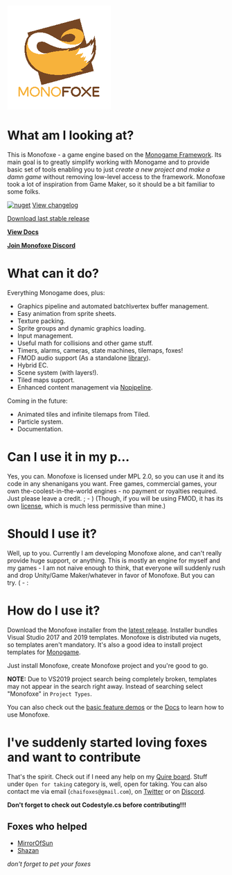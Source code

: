 ![logo](logo/logo_transparent.png)

# What am I looking at?
This is Monofoxe - a game engine based on the [Monogame Framework](http://monogame.net). 
Its main goal is to greatly simplify working with Monogame and to provide basic set of tools 
enabling you to just *create a new project and make a damn game* without removing low-level access to the framework.
Monofoxe took a lot of inspiration from Game Maker, so it should be a bit familiar to some folks.

[![nuget](https://badgen.net/nuget/v/Monofoxe.Engine?icon=nuget)](https://www.nuget.org/packages/Monofoxe.Engine) [View changelog](/CHANGELOG.md)

[Download last stable release](https://github.com/Martenfur/Monofoxe/releases/latest)

[**View Docs**](Docs/README.md)

[**Join Monofoxe Discord**](https://discord.gg/F9tPYaD)

# What can it do?

Everything Monogame does, plus:

* Graphics pipeline and automated batch\vertex buffer management.
* Easy animation from sprite sheets.
* Texture packing.
* Sprite groups and dynamic graphics loading.
* Input management.
* Useful math for collisions and other game stuff.
* Timers, alarms, cameras, state machines, tilemaps, foxes!
* FMOD audio support (As a standalone [library](https://github.com/Martenfur/ChaiFoxes.FMODAudio/)).
* Hybrid EC.
* Scene system (with layers!).
* Tiled maps support.
* Enhanced content management via [Nopipeline](https://github.com/Martenfur/Nopipeline).


Coming in the future:

* Animated tiles and infinite tilemaps from Tiled.
* Particle system.
* Documentation.

# Can I use it in my p...

Yes, you can. Monofoxe is licensed under MPL 2.0, so you can use it and its code in any shenanigans you want. Free games, commercial games, your own the-coolest-in-the-world engines - no payment or royalties required. Just please leave a credit. ; - )
(Though, if you will be using FMOD, it has its own [license](https://fmod.com/licensing#faq), which is much less permissive than mine.)

# Should I use it?

Well, up to you. Currently I am developing Monofoxe alone, and can't really provide huge support, or anything. This is mostly an engine for myself and my games - I am not naive enough to think, that everyone will suddenly rush and drop Unity/Game Maker/whatever in favor of Monofoxe. But you can try. ( - :

# How do I use it?

Download the Monofoxe installer from the [latest release](https://github.com/Martenfur/Monofoxe/releases/latest). Installer bundles Visual Studio 2017 and 2019 templates. Monofoxe is distributed via nugets, so templates aren't mandatory. It's also a good idea to install project templates for [Monogame](https://github.com/MonoGame/MonoGame/releases/latest).

Just install Monofoxe, create Monofoxe project and you're good to go. 

**NOTE:** Due to VS2019 project search being completely broken, templates may not appear in the search right away. Instead of searching select "Monofoxe" in `Project Types`.

You can also check out the [basic feature demos](Monofoxe.Playground/) or the [Docs](Docs/README.md) to learn how to use Monofoxe.

# I've suddenly started loving foxes and want to contribute

That's the spirit. Check out if I need any help on my [Quire board](https://quire.io/w/Monofoxe/?board=Monofoxe). Stuff under `Open for taking` category is, well, open for taking. You can also contact me via email (`chaifoxes@gmail.com`), on [Twitter](https://twitter.com/ChaiFoxes) or on [Discord](https://discord.gg/F9tPYaD).

**Don't forget to check out Codestyle.cs before contributing!!!**

## Foxes who helped

- [MirrorOfSun](https://github.com/MirrorOfSUn)
- [Shazan](https://bitbucket.org/%7B07c29368-d971-4ab1-8ec5-1a89d56bfa43%7D/)

*don't forget to pet your foxes*